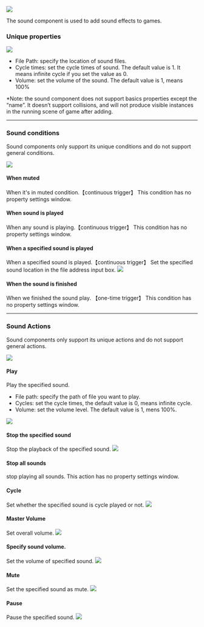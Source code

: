 ![](564af1ef17212.png)

The sound component is used to add sound effects to games.

### Unique properties
![](564af1eecf6a9.png)
- File Path: specify the location of sound files.
- Cycle times: set the cycle times of sound. The default value is 1. It means infinite cycle if you set the value as 0.
- Volume: set the volume of the sound. The default value is 1, means 100%

*Note: the sound component does not support basics properties except the “name”. It doesn’t support collisions, and will not produce visible instances in the running scene of game after adding.

------------


### Sound conditions
Sound components only support its unique conditions and do not support general conditions.

![](564af1eee846a.png)
#### When muted
When it's in muted condition.【continuous trigger】
This condition has no property settings window.
#### When sound is played
When any sound is playing.【continuous trigger】
This condition has no property settings window.
#### When a specified sound is played
When a specified sound is played.【continuous trigger】
Set the specified sound location in the file address input box.
![](564af1ef06d2f.png)
#### When the sound is finished
When we finished the sound play. 【one-time trigger】
This condition has no property settings window.

------------


### Sound Actions
Sound components only support its unique actions and do not support general actions.

![](564af1ee25028.png)
#### Play
Play the specified sound.
- File path: specify the path of file you want to play.
- Cycles: set the cycle times, the default value is 0, means infinite cycle.
- Volume: set the volume level. The default value is 1, mens 100%.

![](564af1ee4db9a.png)
#### Stop the specified sound
Stop the playback of the specified sound.
![](564af1ee7497d.png)
#### Stop all sounds
stop playing all sounds.
This action has no property settings window.
#### Cycle
Set whether the specified sound is cycle played or not.
![](564af1ee84f3e.png)
#### Master Volume
Set overall volume.
![](564af1eeb692a.png)
#### Specify sound volume.
Set the volume of specified sound.
![](564af1eea5afe.png)
#### Mute
Set the specified sound as mute.
![](564af1ee66b4f.png)
#### Pause
Pause the specified sound.
![](564af1ee98d40.png)   


